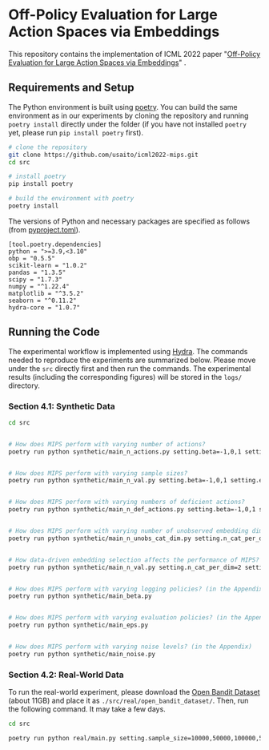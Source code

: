 # Off-Policy Evaluation for Large Action Spaces via Embeddings

This repository contains the implementation of ICML 2022 paper "[Off-Policy Evaluation for Large Action Spaces via Embeddings](https://arxiv.org/pdf/2202.06317.pdf)" .

## Requirements and Setup

The Python environment is built using [poetry](https://github.com/python-poetry/poetry). You can build the same environment as in our experiments by cloning the repository and running `poetry install` directly under the folder (if you have not installed `poetry` yet, please run `pip install poetry` first).

```bash
# clone the repository
git clone https://github.com/usaito/icml2022-mips.git
cd src

# install poetry
pip install poetry

# build the environment with poetry
poetry install
```

The versions of Python and necessary packages are specified as follows (from [pyproject.toml](./pyproject.toml)).

```
[tool.poetry.dependencies]
python = ">=3.9,<3.10"
obp = "0.5.5"
scikit-learn = "1.0.2"
pandas = "1.3.5"
scipy = "1.7.3"
numpy = "^1.22.4"
matplotlib = "^3.5.2"
seaborn = "^0.11.2"
hydra-core = "1.0.7"
```

## Running the Code

The experimental workflow is implemented using [Hydra](https://github.com/facebookresearch/hydra). The commands needed to reproduce the experiments are summarized below. Please move under the `src` directly first and then run the commands. The experimental results (including the corresponding figures) will be stored in the `logs/` directory.

### Section 4.1: Synthetic Data

```bash
cd src


# How does MIPS perform with varying number of actions?
poetry run python synthetic/main_n_actions.py setting.beta=-1,0,1 setting.eps=0.05,0.8 -m


# How does MIPS perform with varying sample sizes?
poetry run python synthetic/main_n_val.py setting.beta=-1,0,1 setting.eps=0.05,0.8 -m


# How does MIPS perform with varying numbers of deficient actions?
poetry run python synthetic/main_n_def_actions.py setting.beta=-1,0,1 setting.eps=0.05,0.8 -m


# How does MIPS perform with varying number of unobserved embedding dimensions?
poetry run python synthetic/main_n_unobs_cat_dim.py setting.n_cat_per_dim=2 setting.n_cat_dim=20 setting.beta=-1,0,1 setting.eps=0.05,0.8 -m


# How data-driven embedding selection affects the performance of MIPS?
poetry run python synthetic/main_n_val.py setting.n_cat_per_dim=2 setting.n_cat_dim=20 setting.embed_selection=True


# How does MIPS perform with varying logging policies? (in the Appendix)
poetry run python synthetic/main_beta.py


# How does MIPS perform with varying evaluation policies? (in the Appendix)
poetry run python synthetic/main_eps.py


# How does MIPS perform with varying noise levels? (in the Appendix)
poetry run python synthetic/main_noise.py
```

### Section 4.2: Real-World Data

To run the real-world experiment, please download the [Open Bandit Dataset](https://research.zozo.com/data.html) (about 11GB) and place it as `./src/real/open_bandit_dataset/`. Then, run the following command. It may take a few days.


```bash
cd src

poetry run python real/main.py setting.sample_size=10000,50000,100000,500000 -m
```
